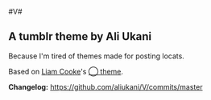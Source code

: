 #V#
## A tumblr theme by Ali Ukani ##
Because I'm tired of themes made for posting locats.

Based on [Liam Cooke][]'s [◯ theme][o].

**Changelog:** https://github.com/aliukani/V/commits/master

[Liam Cooke]: https://github.com/inky
[o]: https://github.com/inky/tumblr/blob/master/themes/o.tumblr.html